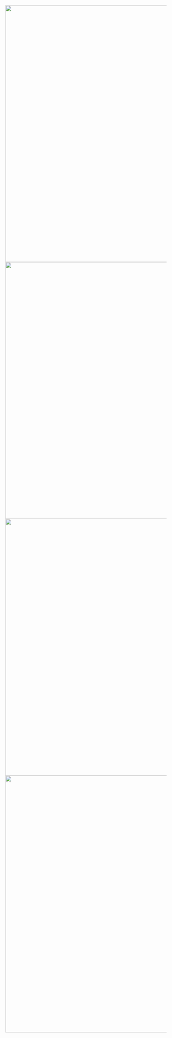 <img width=600 height=800 src="https://github.com/user-attachments/assets/40fe420c-de6e-44a8-8789-fe7eaba3094e">

<img width=600 height=800 src="https://github.com/user-attachments/assets/641002d4-f7b4-4368-91ad-9f0af5f70f63">

<img width=600 height=800 src="https://github.com/user-attachments/assets/0f285380-ac05-4608-a1ed-91afb532fb01">

<img width=600 height=800 src="https://github.com/user-attachments/assets/1696f6ac-08eb-4f56-a50c-3adc2ea9d430">

